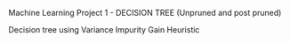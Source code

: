 Machine Learning Project 1 - DECISION TREE (Unpruned and post pruned)


Decision tree using Variance Impurity Gain Heuristic
